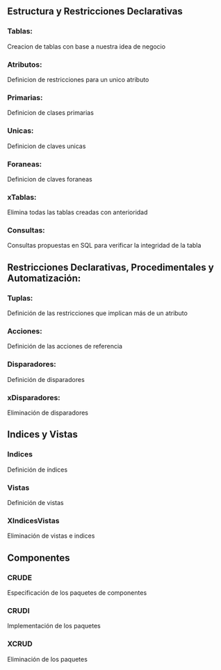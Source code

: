 ## Estructura y Restricciones Declarativas

### Tablas:
Creacion de tablas con base a nuestra idea de negocio

### Atributos:
Definicion de restricciones para un unico atributo

### Primarias:
Definicion de clases primarias

### Unicas:
Definicion de claves unicas

### Foraneas:
Definicion de claves foraneas

### xTablas:
Elimina todas las tablas creadas con anterioridad

### Consultas:
Consultas propuestas en SQL para verificar la integridad de la tabla

## Restricciones Declarativas, Procedimentales y Automatización:

### Tuplas:
Definición de las restricciones que implican más de un atributo

### Acciones:
Definición de las acciones de referencia

### Disparadores:
Definición de disparadores

### xDisparadores:
Eliminación de disparadores

## Indices y Vistas

### Indices
Definición de índices

### Vistas
Definición de vistas

### XIndicesVistas
Eliminación de vistas e indices

## Componentes

### CRUDE
Especificación de los paquetes de componentes

### CRUDI
Implementación de los paquetes 

### XCRUD
Eliminación de los paquetes